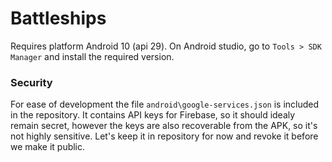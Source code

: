 # Battleships

Requires platform Android 10 (api 29). On Android studio, go to `Tools > SDK Manager`
and install the required version.



### Security

For ease of development the file `android\google-services.json` is included in the repository. It contains API keys for Firebase, so it should idealy remain secret, however the keys are also recoverable from the APK, so it's not highly sensitive. Let's keep it in repository for now and revoke it before we make it public.

